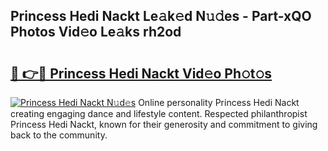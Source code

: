 ## Princess Hedi Nackt Le𝚊k𝚎d N𝚞𝚍es - Part-xQO Photos Vid𝚎o Le𝚊ks rh2od

# <h2><a href="http://fb943n.evod.top/?m=Princess+Hedi+Nackt">🔗 👉🔴 Princess Hedi Nackt Vid𝚎o Ph𝚘t𝚘s</a></h2>

[![Princess Hedi Nackt N𝚞d𝚎s](https://i.imgur.com/8V9OHl7.gif)](http://fb943n.evod.top/?m=Princess+Hedi+Nackt)
Online personality Princess Hedi Nackt creating engaging dance and lifestyle content. Respected philanthropist Princess Hedi Nackt, known for their generosity and commitment to giving back to the community. 
